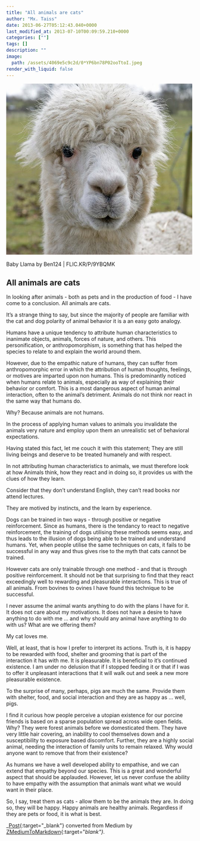 ```yaml
---
title: "All animals are cats"
author: "Mx. Taiss"
date: 2013-06-27T05:12:43.040+0000
last_modified_at: 2013-07-10T00:09:59.210+0000
categories: [""]
tags: []
description: ""
image:
  path: /assets/4069e5c9c2d/0*YP6bn78P02ooTtoI.jpeg
render_with_liquid: false
---
```




![Baby Llama by Ben124 \| FLIC\.KR/P/9YBQMK](/assets/4069e5c9c2d/0*YP6bn78P02ooTtoI.jpeg)

Baby Llama by Ben124 \| FLIC\.KR/P/9YBQMK
## All animals are cats

In looking after animals \- both as pets and in the production of food \- I have come to a conclusion\. All animals are cats\.

It’s a strange thing to say, but since the majority of people are familiar with the cat and dog polarity of animal behavior it is a an easy goto analogy\.

Humans have a unique tendency to attribute human characteristics to inanimate objects, animals, forces of nature, and others\. This personification, or anthropomorphism, is something that has helped the species to relate to and explain the world around them\.

However, due to the empathic nature of humans, they can suffer from anthropomorphic error in which the attribution of human thoughts, feelings, or motives are imparted upon non humans\. This is predominantly noticed when humans relate to animals, especially as way of explaining their behavior or comfort\. This is a most dangerous aspect of human animal interaction, often to the animal’s detriment\. Animals do not think nor react in the same way that humans do\.

Why? Because animals are not humans\.

In the process of applying human values to animals you invalidate the animals very nature and employ upon them an unrealistic set of behavioral expectations\.

Having stated this fact, let me couch it with this statement; They are still living beings and deserve to be treated humanely and with respect\.

In not attributing human characteristics to animals, we must therefore look at how Animals think, how they react and in doing so, it provides us with the clues of how they learn\.

Consider that they don’t understand English, they can’t read books nor attend lectures\.

They are motived by instincts, and the learn by experience\.

Dogs can be trained in two ways \- through positive or negative reinforcement\. Since as humans, there is the tendancy to react to negative reinforcement, the training of dogs utilising these methods seems easy, and thus leads to the illusion of dogs being able to be trained and understand humans\. Yet, when people utilise the same techniques on cats, it fails to be successful in any way and thus gives rise to the myth that cats cannot be trained\.

However cats are only trainable through one method \- and that is through positive reinforcement\. It should not be that surprising to find that they react exceedingly well to rewarding and pleasurable interactions\. This is true of all animals\. From bovines to ovines I have found this technique to be successful\.

I never assume the animal wants anything to do with the plans I have for it\. It does not care about my motivations\. It does not have a desire to have anything to do with me … and why should any animal have anything to do with us? What are we offering them?

My cat loves me\.

Well, at least, that is how I prefer to interpret its actions\. Truth is, it is happy to be rewarded with food, shelter and grooming that is part of the interaction it has with me\. It is pleasurable\. It is beneficial to it’s continued existence\. I am under no delusion that if I stopped feeding it or that if I was to offer it unpleasant interactions that it will walk out and seek a new more pleasurable existence\.

To the surprise of many, perhaps, pigs are much the same\. Provide them with shelter, food, and social interaction and they are as happy as … well, pigs\.

I find it curious how people perceive a utopian existence for our porcine friends is based on a sparse population spread across wide open fields\. Why? They were forest animals before we domesticated them\. They have very little hair covering, an inability to cool themselves down and a susceptibility to exposure based discomfort\. Further, they are a highly social animal, needing the interaction of family units to remain relaxed\. Why would anyone want to remove that from their existence?

As humans we have a well developed ability to empathise, and we can extend that empathy beyond our species\. This is a great and wonderful aspect that should be applauded\. However, let us never confuse the ability to have empathy with the assumption that animals want what we would want in their place\.

So, I say, treat them as cats \- allow them to be the animals they are\. In doing so, they will be happy\. Happy animals are healthy animals\. Regardless if they are pets or food, it is what is best\.



_[Post](https://medium.com/@TaissQ/all-animals-are-cats-4069e5c9c2d){:target="_blank"} converted from Medium by [ZMediumToMarkdown](https://github.com/ZhgChgLi/ZMediumToMarkdown){:target="_blank"}._
